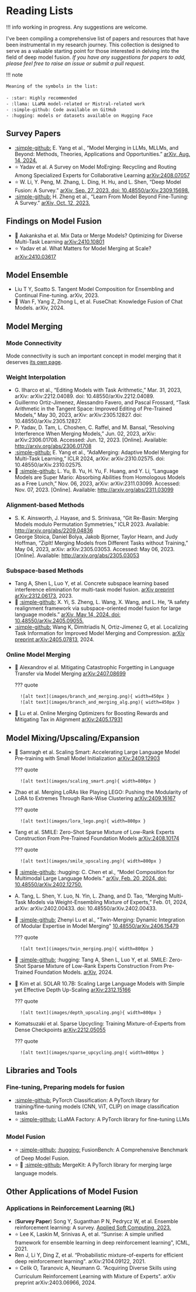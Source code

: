 # Reading Lists

!!! info
    working in progress. Any suggestions are welcome.

I've been compiling a comprehensive list of papers and resources that have been instrumental in my research journey. 
This collection is designed to serve as a valuable starting point for those interested in delving into the field of deep model fusion.
*If you have any suggestions for papers to add, please feel free to raise an issue or submit a pull request.*

!!! note

    Meaning of the symbols in the list:
    
    - :star: Highly recommended
    - :llama: LLaMA model-related or Mistral-related work
    - :simple-github: Code available on GitHub
    - :hugging: models or datasets available on Hugging Face

## Survey Papers

- [:simple-github:](https://github.com/EnnengYang/Awesome-Model-Merging-Methods-Theories-Applications) 
    E. Yang et al., “Model Merging in LLMs, MLLMs, and Beyond: Methods, Theories, Applications and Opportunities.” [arXiv, Aug. 14, 2024.](https://arxiv.org/pdf/2408.07666)
- :star: Yadav et al. A Survey on Model MoErging: Recycling and Routing Among Specialized Experts for Collaborative Learning [arXiv:2408.07057](http://arxiv.org/abs/2408.07057)
- :star: 
    W. Li, Y. Peng, M. Zhang, L. Ding, H. Hu, and L. Shen, “Deep Model Fusion: A Survey.” [arXiv, Sep. 27, 2023. doi: 10.48550/arXiv.2309.15698.](http://arxiv.org/abs/2309.15698)
- [:simple-github:](https://github.com/ruthless-man/Awesome-Learn-from-Model) 
    H. Zheng et al., “Learn From Model Beyond Fine-Tuning: A Survey.” [arXiv, Oct. 12, 2023.](http://arxiv.org/abs/2310.08184)

## Findings on Model Fusion

- :llama: Aakanksha et al. Mix Data or Merge Models? Optimizing for Diverse Multi-Task Learning [arXiv:2410.10801](http://arxiv.org/abs/2410.10801)
- :star: Yadav et al. What Matters for Model Merging at Scale? [arXiv:2410.03617](http://arxiv.org/abs/2410.03617)

## Model Ensemble

- Liu T Y, Soatto S. Tangent Model Composition for Ensembling and Continual Fine-tuning. arXiv, 2023.
- :llama: Wan F, Yang Z, Zhong L, et al. FuseChat: Knowledge Fusion of Chat Models. arXiv, 2024.

## Model Merging

### Mode Connectivity

Mode connectivity is such an important concept in model merging that it deserves [its own page](mode_connectivity.md).

### Weight Interpolation

- G. Ilharco et al., “Editing Models with Task Arithmetic,” Mar. 31, 2023, arXiv: arXiv:2212.04089. doi: 10.48550/arXiv.2212.04089.
- Guillermo Ortiz-Jimenez, Alessandro Favero, and Pascal Frossard, “Task Arithmetic in the Tangent Space: Improved Editing of Pre-Trained Models,” May 30, 2023, arXiv: arXiv:2305.12827. doi: 10.48550/arXiv.2305.12827.
- P. Yadav, D. Tam, L. Choshen, C. Raffel, and M. Bansal, “Resolving Interference When Merging Models,” Jun. 02, 2023, arXiv: arXiv:2306.01708. Accessed: Jun. 12, 2023. [Online]. Available: http://arxiv.org/abs/2306.01708
- [:simple-github:](https://github.com/EnnengYang/AdaMerging) 
    E. Yang et al., “AdaMerging: Adaptive Model Merging for Multi-Task Learning,” ICLR 2024, arXiv: arXiv:2310.02575. doi: 10.48550/arXiv.2310.02575.
- :llama: [:simple-github:](https://github.com/yule-BUAA/MergeLM)
    L. Yu, B. Yu, H. Yu, F. Huang, and Y. Li, “Language Models are Super Mario: Absorbing Abilities from Homologous Models as a Free Lunch,” Nov. 06, 2023, arXiv: arXiv:2311.03099. Accessed: Nov. 07, 2023. [Online]. Available: http://arxiv.org/abs/2311.03099


### Alignment-based Methods

- S. K. Ainsworth, J. Hayase, and S. Srinivasa, “Git Re-Basin: Merging Models modulo Permutation Symmetries,” ICLR 2023. Available: http://arxiv.org/abs/2209.04836
- George Stoica, Daniel Bolya, Jakob Bjorner, Taylor Hearn, and Judy Hoffman, “ZipIt! Merging Models from Different Tasks without Training,” May 04, 2023, arXiv: arXiv:2305.03053. Accessed: May 06, 2023. [Online]. Available: http://arxiv.org/abs/2305.03053


### Subspace-based Methods

- Tang A, Shen L, Luo Y, et al. Concrete subspace learning based interference elimination for multi-task model fusion. [arXiv preprint arXiv:2312.06173](https://arxiv.org/abs/2312.06173), 2023.
- :llama: [:simple-github:](https://github.com/xinykou/safety_realignment) 
    X. Yi, S. Zheng, L. Wang, X. Wang, and L. He, “A safety realignment framework via subspace-oriented model fusion for large language models.” [arXiv, May 14, 2024. doi: 10.48550/arXiv.2405.09055.](http://arxiv.org/abs/2405.09055)
- [:simple-github:](https://github.com/nik-dim/tall_masks) Wang K, Dimitriadis N, Ortiz-Jimenez G, et al. Localizing Task Information for Improved Model Merging and Compression. [arXiv preprint arXiv:2405.07813](http://arxiv.org/abs/2405.07813), 2024.

### Online Model Merging

- :llama: Alexandrov el al. Mitigating Catastrophic Forgetting in Language Transfer via Model Merging [arXiv:2407.08699](http://arxiv.org/abs/2407.08699)

    ??? quote

        ![alt text](images/branch_and_merging.png){ width=450px }
        ![alt text](images/branch_and_merging_alg.png){ width=450px }

- :llama: Lu et al. Online Merging Optimizers for Boosting Rewards and Mitigating Tax in Alignment [arXiv:2405.17931](http://arxiv.org/abs/2405.17931)

## Model Mixing/Upscaling/Expansion

- :llama: Samragh et al. Scaling Smart: Accelerating Large Language Model Pre-training with Small Model Initialization [arXiv:2409.12903](http://arxiv.org/abs/2409.12903)

    ??? quote
        
        ![alt text](images/scaling_smart.png){ width=800px }

- Zhao et al. Merging LoRAs like Playing LEGO: Pushing the Modularity of LoRA to Extremes Through Rank-Wise Clustering [arXiv:2409.16167](http://arxiv.org/abs/2409.16167)

    ??? quote

        ![alt text](images/lora_lego.png){ width=800px }

- Tang et al. SMILE: Zero-Shot Sparse Mixture of Low-Rank Experts Construction From Pre-Trained Foundation Models [arXiv:2408.10174](http://arxiv.org/abs/2408.10174)

    ??? quote

        ![alt text](images/smile_upscaling.png){ width=800px }

- :llama: [:simple-github:](https://github.com/THUNLP-MT/ModelCompose) :hugging:
    C. Chen et al., “Model Composition for Multimodal Large Language Models.” [arXiv, Feb. 20, 2024. doi: 10.48550/arXiv.2402.12750.](http://arxiv.org/abs/2402.12750)
- A. Tang, L. Shen, Y. Luo, N. Yin, L. Zhang, and D. Tao, “Merging Multi-Task Models via Weight-Ensembling Mixture of Experts,” Feb. 01, 2024, arXiv: arXiv:2402.00433. doi: 10.48550/arXiv.2402.00433.
- :llama: [:simple-github:](https://github.com/LZY-the-boys/Twin-Merging) 
    Zhenyi Lu et al., "Twin-Merging: Dynamic Integration of Modular Expertise in Model Merging" [10.48550/arXiv.2406.15479](http://arxiv.org/abs/2406.15479)

    ??? quote

        ![alt text](images/twin_merging.png){ width=800px }

- :llama: [:simple-github:](http://github.com/tanganke/fusion_bench) :hugging: Tang A, Shen L, Luo Y, et al. SMILE: Zero-Shot Sparse Mixture of Low-Rank Experts Construction From Pre-Trained Foundation Models. [arXiv](http://arxiv.org/abs/2408.10174), 2024.
- :llama: Kim et al. SOLAR 10.7B: Scaling Large Language Models with Simple yet Effective Depth Up-Scaling [arXiv:2312.15166](http://arxiv.org/abs/2312.15166)

    ??? quote

        ![alt text](images/depth_upscaling.png){ width=800px }

- Komatsuzaki et al. Sparse Upcycling: Training Mixture-of-Experts from Dense Checkpoints [arXiv:2212.05055](http://arxiv.org/abs/2212.05055)

    ??? quote

        ![alt text](images/sparse_upcycling.png){ width=800px }

## Libraries and Tools

### Fine-tuning, Preparing models for fusion

- [:simple-github:](https://github.com/tanganke/pytorch_classification)
    PyTorch Classification: A PyTorch library for training/fine-tuning models (CNN, ViT, CLIP) on image classification tasks
- :star: [:simple-github:](https://github.com/hiyouga/LLaMA-Factory)
    LLaMA Factory: A PyTorch library for fine-tuning LLMs

### Model Fusion

- :star: [:simple-github:](https://github.com/tanganke/fusion_bench) [:hugging:](https://huggingface.co/tanganke)
    FusionBench: A Comprehensive Benchmark of Deep Model Fusion.
- :star: :llama: [:simple-github:](https://github.com/arcee-ai/mergekit) 
    MergeKit: A PyTorch library for merging large language models.

## Other Applications of Model Fusion

### Applications in Reinforcement Learning (RL)

- (**Survey Paper**) Song Y, Suganthan P N, Pedrycz W, et al. Ensemble reinforcement learning: A survey. [Applied Soft Computing, 2023.](https://www.sciencedirect.com/science/article/abs/pii/S1568494623009936)
- :star: Lee K, Laskin M, Srinivas A, et al. “Sunrise: A simple unified framework for ensemble learning in deep reinforcement learning", ICML, 2021.
- Ren J, Li Y, Ding Z, et al. “Probabilistic mixture-of-experts for efficient deep reinforcement learning". arXiv:2104.09122, 2021.
- :star: Celik O, Taranovic A, Neumann G. “Acquiring Diverse Skills using Curriculum Reinforcement Learning with Mixture of Experts". arXiv preprint arXiv:2403.06966, 2024.


